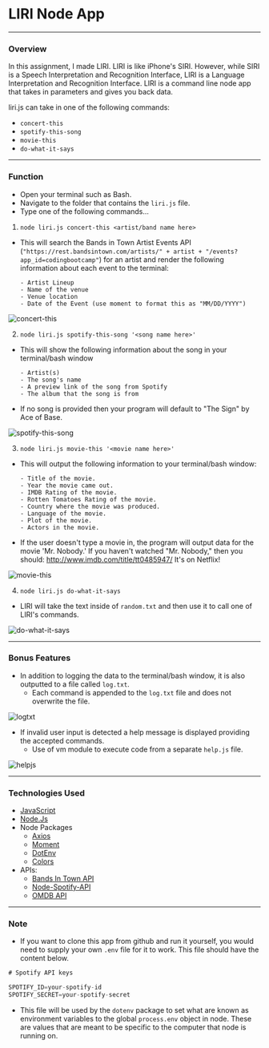 # LIRI Node App

- - -

### Overview

In this assignment, I made LIRI. LIRI is like iPhone's SIRI. However, while SIRI is a Speech Interpretation and Recognition Interface, LIRI is a Language Interpretation and Recognition Interface. LIRI is a command line node app that takes in parameters and gives you back data.

liri.js can take in one of the following commands:

   * `concert-this`
   * `spotify-this-song`
   * `movie-this`
   * `do-what-it-says`
   
- - -

### Function

* Open your terminal such as Bash.
* Navigate to the folder that contains the `liri.js` file.
* Type one of the following commands...

1. `node liri.js concert-this <artist/band name here>`

* This will search the Bands in Town Artist Events API (`"https://rest.bandsintown.com/artists/" + artist + "/events?app_id=codingbootcamp"`) for an artist and render the following information about each event to the terminal:
    ```
    - Artist Lineup
    - Name of the venue
    - Venue location
    - Date of the Event (use moment to format this as "MM/DD/YYYY")
    ```
    
![concert-this](images/concert-this.gif)     
    

2. `node liri.js spotify-this-song '<song name here>'`

* This will show the following information about the song in your terminal/bash window
    ```
    - Artist(s)
    - The song's name
    - A preview link of the song from Spotify
    - The album that the song is from
    ```
* If no song is provided then your program will default to "The Sign" by Ace of Base.

![spotify-this-song](images/spotify-this-song.gif)  

3. `node liri.js movie-this '<movie name here>'`

* This will output the following information to your terminal/bash window:

    ```
    - Title of the movie.
    - Year the movie came out.
    - IMDB Rating of the movie.
    - Rotten Tomatoes Rating of the movie.
    - Country where the movie was produced.
    - Language of the movie.
    - Plot of the movie.
    - Actors in the movie.
    ```

* If the user doesn't type a movie in, the program will output data for the movie 'Mr. Nobody.'
If you haven't watched "Mr. Nobody," then you should: <http://www.imdb.com/title/tt0485947/>
It's on Netflix!

![movie-this](images/movie-this.gif)

4. `node liri.js do-what-it-says`

* LIRI will take the text inside of `random.txt` and then use it to call one of LIRI's commands.

![do-what-it-says](images/do-what.gif)

- - -

### Bonus Features
* In addition to logging the data to the terminal/bash window, it is also outputted to a file called `log.txt`.
  * Each command is appended to the `log.txt` file and does not overwrite the file.
  
![logtxt](images/logtxt.gif)  
  
* If invalid user input is detected a help message is displayed providing the accepted commands.
  * Use of vm module to execute code from a separate `help.js` file.
  
![helpjs](images/helpjs.gif)

- - -

### Technologies Used

* [JavaScript](https://www.javascript.com)
* [Node.Js](https://nodejs.org/en/)
* Node Packages
  * [Axios](https://www.npmjs.com/package/axios)
  * [Moment](https://www.npmjs.com/package/moment)
  * [DotEnv](https://www.npmjs.com/package/dotenv)
  * [Colors](https://www.npmjs.com/package/colors)
* APIs:
  * [Bands In Town API](http://www.artists.bandsintown.com/bandsintown-api)
  * [Node-Spotify-API](https://www.npmjs.com/package/node-spotify-api)
  * [OMDB API](http://www.omdbapi.com)


- - -
### Note
* If you want to clone this app from github and run it yourself, you would need to supply your own `.env` file for it to work. This file should have the content below.

```js
# Spotify API keys

SPOTIFY_ID=your-spotify-id
SPOTIFY_SECRET=your-spotify-secret

```

* This file will be used by the `dotenv` package to set what are known as environment variables to the global `process.env` object in node. These are values that are meant to be specific to the computer that node is running on.
